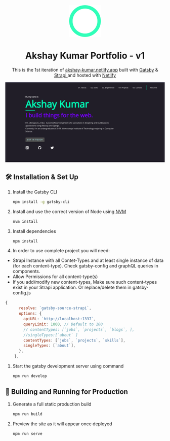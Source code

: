 <div align="center">
  <img alt="Logo" src="static/favicon.png" width="100" />
</div>
<h1 align="center">
  Akshay Kumar Portfolio - v1
</h1>
<p align="center">
  This is the 1st iteration of <a href="https://akshay-kumar.netlify.app/" target="_blank">akshay-kumar.netlify.app</a> built with <a href="https://www.gatsbyjs.org/" target="_blank">Gatsby</a> & <a href="https://strapi.io/" target="_blank"> Strapi </a>and hosted with <a href="https://www.netlify.com/" target="_blank">Netlify</a>
</p>

![demo](static/twitter-img.png)

## 🛠 Installation & Set Up

1. Install the Gatsby CLI

   ```sh
   npm install -g gatsby-cli
   ```

2. Install and use the correct version of Node using [NVM](https://github.com/nvm-sh/nvm)

   ```sh
   nvm install
   ```

3. Install dependencies

   ```sh
   npm install
   ```

4. In order to use complete project you will need:

- Strapi Instance with all Contet-Types and at least single instance of data (for each content-type). Check gatsby-config and graphQL queries in components.
- Allow Permissions for all content-type(s)
- If you add/modify new content-types, Make sure such content-types exist in your Strapi application. Or replace/delete them in gatsby-config.js

```javascript
{
      resolve: `gatsby-source-strapi`,
      options: {
        apiURL: `http://localhost:1337`,
        queryLimit: 1000, // Default to 100
        // contentTypes: [`jobs`, `projects`, `blogs`, ],
        //singleTypes:[`about` ]
        contentTypes: [`jobs`, `projects`, `skills`],
        singleTypes: [`about`],
      },
    },
```

1. Start the gatsby development server using command

   ```sh
   npm run develop
   ```

## 🚀 Building and Running for Production

1. Generate a full static production build

   ```sh
   npm run build
   ```

1. Preview the site as it will appear once deployed

   ```sh
   npm run serve
   ```
